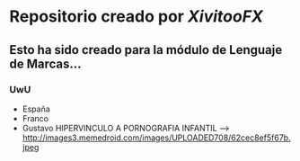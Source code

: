 # Repositorio creado por _XivitooFX_
## Esto ha sido creado para la módulo de Lenguaje de Marcas...
### **UwU**
- España
- Franco
- Gustavo
HIPERVINCULO A PORNOGRAFIA INFANTIL --> http://images3.memedroid.com/images/UPLOADED708/62cec8ef5f67b.jpeg
